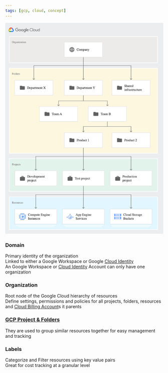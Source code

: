 ```yaml
---
tags: [gcp, cloud, concept]
---
```


![GCP Resource Hierarchy|400](../images/gcp-resource-hierarchy.png)

### Domain

Primary identity of the organization  
Linked to either a Google Workspace or Google [Cloud Identity](../GCP%20Security%20Services/Cloud%20Identity.md)  
An Google Workspace or [Cloud Identity](../GCP%20Security%20Services/Cloud%20Identity.md) Account can only have one organization

### Organization

Root node of the Google Cloud hierarchy of resources  
Define settings, permissions and policies for all projects, folders, resources and [Cloud Billing Account](../GCP%20Support%20&%20Billing/Cloud%20Billing%20Account.md)s it parents

### [GCP Project & Folders](GCP%20Project%20&%20Folders.md)

They are used to group similar resources together for easy management and tracking

### Labels

Categorize and Filter resources using key value pairs  
Great for cost tracking at a granular level
